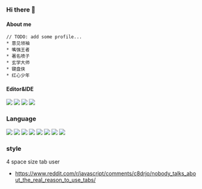 ### Hi there 👋

#### About me
```
// TODO: add some profile...
* 意见领袖
* 嘴强王者
* 著名喷子
* 玄学大师
* 键盘侠
* 红心少年
```
#### Editor&IDE
[![](https://img.shields.io/badge/Editor-vim-019733?style=flat-square&logo=Vim)](https://www.vim.org/)
[![](https://img.shields.io/badge/Editor-NeoVim-51a143?style=flat-square&logo=Neovim)](https://www.neovim.io/)
[![](https://img.shields.io/badge/IDE-JetBrains-714587?style=flat-square&logo=JetBrains)](https://www.jetbrains.com/?from=puck)
[![](https://img.shields.io/badge/IDE-Visual%20Studio%20Code-blue?style=flat-square&logo=Visual-Studio-Code)](https://code.visualstudio.com/)
### Language
![](https://img.shields.io/badge/C-Noob-A8B9CC.svg?style=flat&logo=C)
![](https://img.shields.io/badge/C++-Noob-00599C.svg?style=flat&logo=c%2B%2B)
![](https://img.shields.io/badge/C%20Sharp-Noob-00599C.svg?style=flat&logo=C%20Sharp)
![](https://img.shields.io/badge/TypeScript-Noob-007acc?style=flat-square&logo=TypeScript)
![](https://img.shields.io/badge/Node.js-Noob-339933?style=flat-square&logo=Node.js)
![](https://img.shields.io/badge/Rust-SuperNoob-000?style=flat-square&logo=Rust)
![](https://img.shields.io/badge/Python-Shit-3776AB?style=flat-square&logo=Python)
![](https://img.shields.io/badge/PHP-Good-777BB4?style=flat-square&logo=PHP)

### style
4 space size tab user
- https://www.reddit.com/r/javascript/comments/c8drjo/nobody_talks_about_the_real_reason_to_use_tabs/


<!--
[![](https://img.shields.io/badge/-React-61DAFB?style=flat-square&logo=react&logoColor=ffffff)](https://reactjs.org/)
[![](https://img.shields.io/badge/-Docker-2496ED?style=flat-square&logo=Docker&logoColor=ffffff)](https://www.docker.com/)
[![](https://img.shields.io/badge/-Nginx-269539?style=flat-square&logo=Nginx&logoColor=ffffff)](https://nginx.org/)
[![](https://img.shields.io/badge/-Kubernetes-326CE5?style=flat-square&logo=Kubernetes&logoColor=ffffff)](https://kubernetes.io/)
**rozbo/rozbo** is a ✨ _special_ ✨ repository because its `README.md` (this file) appears on your GitHub profile.

Here are some ideas to get you started:

- 🔭 I’m currently working on ...
- 🌱 I’m currently learning ...
- 👯 I’m looking to collaborate on ...
- 🤔 I’m looking for help with ...
- 💬 Ask me about ...
- 📫 How to reach me: ...
- 😄 Pronouns: ...
- ⚡ Fun fact: ...
-->
